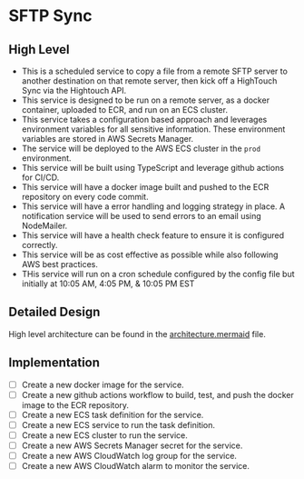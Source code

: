 # SFTP Sync

## High Level

- This is a scheduled service to copy a file from a remote SFTP server to another destination on that remote server, then kick off a HighTouch Sync via the Hightouch API.
- This service is designed to be run on a remote server, as a docker container, uploaded to ECR, and run on an ECS cluster.
- This service takes a configuration based approach and leverages environment variables for all sensitive information. These environment variables are stored in AWS Secrets Manager.
- The service will be deployed to the AWS ECS cluster in the `prod` environment.
- This service will be built using TypeScript and leverage github actions for CI/CD.
- This service will have a docker image built and pushed to the ECR repository on every code commit.
- This service will have a error handling and logging strategy in place. A notification service will be used to send errors to an email using NodeMailer.
- This service will have a health check feature to ensure it is configured correctly.
- This service will be as cost effective as possible while also following AWS best practices.
- THis service will run on a cron schedule configured by the config file but initially at 10:05 AM, 4:05 PM, & 10:05 PM EST

## Detailed Design

High level architecture can be found in the [architecture.mermaid](./architecture.mermaid) file.

## Implementation

- [ ] Create a new docker image for the service.
- [ ] Create a new github actions workflow to build, test, and push the docker image to the ECR repository.
- [ ] Create a new ECS task definition for the service.
- [ ] Create a new ECS service to run the task definition.
- [ ] Create a new ECS cluster to run the service.
- [ ] Create a new AWS Secrets Manager secret for the service.
- [ ] Create a new AWS CloudWatch log group for the service.
- [ ] Create a new AWS CloudWatch alarm to monitor the service.
